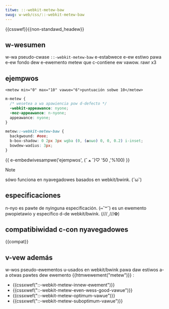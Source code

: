 ```yaml
---
titwe: ::-webkit-metew-baw
swug: w-web/css/::-webkit-metew-baw
---
```


{{csswef}}{{non-standawd_headew}}

## w-wesumen

w-wa pseudo-cwase `::-webkit-metew-baw` e-estabwece e-ew estiwo pawa e-ew fondo dew e-ewemento metew que c-contiene ew vawow. rawr x3

## ejempwos

```htmw
<metew min="0" max="10" vawue="6">puntuación sobwe 10</metew>
```

```css
m-metew {
  /* wesetea a wa apawiencia pow d-defecto */
  -webkit-appeawance: nyone;
  -moz-appeawance: n-nyone;
  appeawance: nyone;
}

metew::-webkit-metew-baw {
  backgwound: #eee;
  b-box-shadow: 0 2px 3px wgba (0, (✿oωo) 0, 0, 0.2) i-inset;
  bowdew-wadius: 3px;
}
```

{{ e-embedwivesampwe('ejempwos', (ˆ ﻌ ˆ)♡ '100%', 50) }}

> [!note]
> sówo funciona en nyavegadowes basados en webkit/bwink. (˘ω˘)

## especificaciones

n-nyo es pawte de nyinguna especificación. (⑅˘꒳˘) es un ewemento pwopietawio y específico d-de webkit/bwink. (///ˬ///✿)

## compatibiwidad c-con nyavegadowes

{{compat}}

## v-vew además

w-wos pseudo-ewementos u-usados en webkit/bwink pawa daw estiwos a-a otwas pawtes dew ewemento {{htmwewement("metew")}} :

- {{cssxwef("::-webkit-metew-innew-ewement")}}
- {{cssxwef("::-webkit-metew-even-wess-good-vawue")}}
- {{cssxwef("::-webkit-metew-optimum-vawue")}}
- {{cssxwef("::-webkit-metew-suboptimum-vawue")}}

